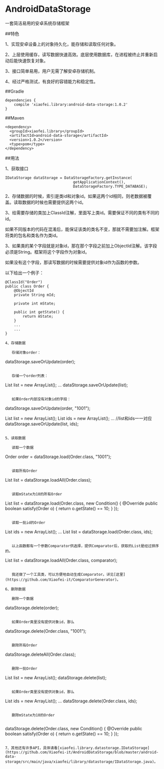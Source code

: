 # AndroidDataStorage

一套简洁易用的安卓系统存储框架

##特色

1、实现安卓设备上的对象持久化，能存储和读取任何对象。

2、上层使用缓存，读写数据快速高效。底层使用数据库，在进程被终止并重新启动后能快速恢复对象。

3、接口简单易用，用户无需了解安卓存储机制。

4、经过严格测试，有良好的容错能力和稳定性。

##Gradle

```
dependencies {
    compile 'xiaofei.library:android-data-storage:1.0.2'
}
```

##Maven

```
<dependency>
  <groupId>xiaofei.library</groupId>
  <artifactId>android-data-storage</artifactId>
  <version>1.0.2</version>
  <type>pom</type>
</dependency>
```

##用法

1、获取接口

```
IDataStorage dataStorage = DataStorageFactory.getInstance(
                               getApplicationContext(),
                               DataStorageFactory.TYPE_DATABASE);
```

2、存储数据的时候，索引是类id和对象id。如果这两个id相同，则老数据被覆盖。读取数据的时候也需要提供这两个id。

3、给需要存储的类加上ClassId注解，里面写上类id。需要保证不同的类有不同的id。

   如果不同版本的代码在混淆后，能保证该类的类名不变，那就不需要加注解。框架将类的包名和类名作为类id。

3、如果类的某个字段就是对象id，那在那个字段之前加上ObjectId注解。该字段必须是String。框架将这个字段作为对象id。

   如果没有这个字段，那读写数据的时候需要提供对象id作为函数的参数。

   以下给出一个例子：

```
@ClassId("Order")
public class Order {
    @ObjectId
    private String mId;

    private int mState;

    public int getState() {
        return mState;
    }
    ...
    ...
}

4、存储数据

   存储对象order：

```
dataStorage.saveOrUpdate(order);
```

   存储一个order列表：

```
List<Order> list = new ArrayList<Order>();
...
dataStorage.saveOrUpdate(list);
```

   如果Order内部没有对象id的字段：

```
dataStorage.saveOrUpdate(order, "1001");

List<Order> list = new ArrayList<Order>();
List<String> ids = new ArrayList<ids>();
...
//list和ids一一对应
dataStorage.saveOrUpdate(list, ids);
```

5、读取数据

   读取一个数据

```
Order order = dataStorage.load(Order.class, "1001");
```

   读取所有Order

```
List<Order> list = dataStorage.loadAll(Order.class);
```

   读取mState为10的所有Order

```
List<Order> list = dataStorage.load(Order.class, new Condition() {
                     @Override
                     public boolean satisfy(Order o) {
                         return o.getState() == 10;
                     }
                   });
```

   读取一批id的Order

```
List<String> ids = new ArrayList<String>();
...
List<Order> list = dataStorage.load(Order.class, ids);
```

   以上函数都有一个参数Comparator供选择，提供Comparator后，获取的List是经过排序的。

```
List<Order> list = dataStorage.loadAll(Order.class, comparator);
```

   我还做了一个工具类，可以方便地自动生成Comparator。详见[这里](https://github.com/Xiaofei-it/ComparatorGenerator)。

6、删除数据

   删除一个数据

```
dataStorage.delete(order);
```

   如果Order类里没有提供对象id，那么

```
dataStorage.delete(Order.class, "1001");
```

   删除所有Order

```
dataStorage.deleteAll(Order.class);
```

   删除一批Order

```
List<Order> list = new ArrayList<Order>();
dataStorage.delete(list);
```

   如果Order类里没有提供对象id，那么

```
List<String> ids = new ArrayList<String>();
...
dataStorage.delete(Order.class, ids);
```

   删除mState为10的Order


```
dataStorage.delete(Order.class, new Condition() {
                     @Override
                     public boolean satisfy(Order o) {
                         return o.getState() == 10;
                     }
                   });
```

7、其他还有许多API，具体请看[xiaofei.library.datastorage.IDataStorage](https://github.com/Xiaofei-it/AndroidDataStorage/blob/master/android-data-storage/src/main/java/xiaofei/library/datastorage/IDataStorage.java)。
